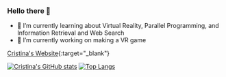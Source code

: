 ### Hello there 👋

- 🌱 I’m currently learning about Virtual Reality, Parallel Programming, and Information Retrieval and Web Search
- 🔭 I’m currently working on making a VR game

[Cristina's Website](https://cristinalawson.com){:target="_blank"}

[![Cristina's GitHub stats](https://github-readme-stats.vercel.app/api?username=cristina95138&show_icons=true&theme=tokyonight&include_all_commits=true&count_private=true)](https://github.com/anuraghazra/github-readme-stats)
[![Top Langs](https://github-readme-stats.vercel.app/api/top-langs/?username=cristina95138&layout=compact&show_icons=true&theme=tokyonight&langs_count=8&exclude_repo=CS105_Stock_Market_News_Analysis&hide=GDB,CMake,Makefile)](https://github.com/anuraghazra/github-readme-stats)

<!--
**cristina95138/cristina95138** is a ✨ _special_ ✨ repository because its `README.md` (this file) appears on your GitHub profile.

Here are some ideas to get you started:

- 👯 I’m looking to collaborate on ...
- 🤔 I’m looking for help with ...
- 💬 Ask me about ...
- 📫 How to reach me: ...
- 😄 Pronouns: ...
- ⚡ Fun fact: ...
-->

